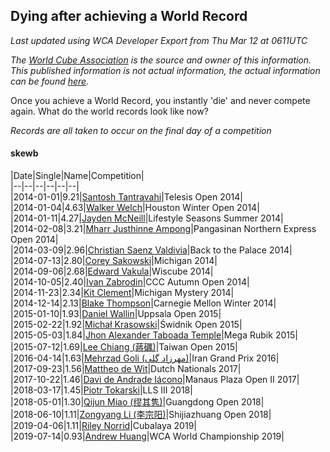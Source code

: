 ## Dying after achieving a World Record 

*Last updated using WCA Developer Export from Thu Mar 12 at 0611UTC*

*The [World Cube Association](https://www.worldcubeassociation.org) is the source and owner of this information. This published information is not actual information, the actual information can be found [here](https://www.worldcubeassociation.org/results).*

Once you achieve a World Record, you instantly 'die' and never compete again. What do the world records look like now?

*Records are all taken to occur on the final day of a competition*

#### skewb

|Date|Single|Name|Competition|  
|--|--|--|--|--|--|  
|2014-01-01|9.21|[Santosh Tantravahi](https://www.worldcubeassociation.org/persons/2013TANT02)|Telesis Open 2014|  
|2014-01-04|4.63|[Walker Welch](https://www.worldcubeassociation.org/persons/2011WELC01)|Houston Winter Open 2014|  
|2014-01-11|4.27|[Jayden McNeill](https://www.worldcubeassociation.org/persons/2012MCNE01)|Lifestyle Seasons Summer 2014|  
|2014-02-08|3.21|[Mharr Justhinne Ampong](https://www.worldcubeassociation.org/persons/2012AMPO01)|Pangasinan Northern Express Open 2014|  
|2014-03-09|2.96|[Christian Saenz Valdivia](https://www.worldcubeassociation.org/persons/2013VALD02)|Back to the Palace 2014|  
|2014-07-13|2.80|[Corey Sakowski](https://www.worldcubeassociation.org/persons/2011SAKO01)|Michigan 2014|  
|2014-09-06|2.68|[Edward Vakula](https://www.worldcubeassociation.org/persons/2013VAKU01)|Wiscube 2014|  
|2014-10-05|2.40|[Ivan Zabrodin](https://www.worldcubeassociation.org/persons/2012ZABR01)|CCC Autumn Open 2014|  
|2014-11-23|2.34|[Kit Clement](https://www.worldcubeassociation.org/persons/2008CLEM01)|Michigan Mystery 2014|  
|2014-12-14|2.13|[Blake Thompson](https://www.worldcubeassociation.org/persons/2010THOM03)|Carnegie Mellon Winter 2014|  
|2015-01-10|1.93|[Daniel Wallin](https://www.worldcubeassociation.org/persons/2013WALL03)|Uppsala Open 2015|  
|2015-02-22|1.92|[Michał Krasowski](https://www.worldcubeassociation.org/persons/2013KRAS02)|Świdnik Open 2015|  
|2015-05-03|1.84|[Jhon Alexander Taboada Temple](https://www.worldcubeassociation.org/persons/2013TEMP01)|Mega Rubik 2015|  
|2015-07-12|1.69|[Lee Chiang (蔣礪)](https://www.worldcubeassociation.org/persons/2013CHIA02)|Taiwan Open 2015|  
|2016-04-14|1.63|[Mehrzad Goli (مهرزاد گلی)](https://www.worldcubeassociation.org/persons/2012GOLI02)|Iran Grand Prix 2016|  
|2017-09-23|1.56|[Mattheo de Wit](https://www.worldcubeassociation.org/persons/2015WITM01)|Dutch Nationals 2017|  
|2017-10-22|1.46|[Davi de Andrade Iácono](https://www.worldcubeassociation.org/persons/2015IACO01)|Manaus Plaza Open II 2017|  
|2018-03-17|1.45|[Piotr Tokarski](https://www.worldcubeassociation.org/persons/2013TOKA01)|LLS III 2018|  
|2018-05-01|1.30|[Qijun Miao (缪其隽)](https://www.worldcubeassociation.org/persons/2014MIAO02)|Guangdong Open 2018|  
|2018-06-10|1.11|[Zongyang Li (李宗阳)](https://www.worldcubeassociation.org/persons/2013LIZO01)|Shijiazhuang Open 2018|  
|2019-04-06|1.11|[Riley Norrid](https://www.worldcubeassociation.org/persons/2014NORR01)|Cubalaya 2019|  
|2019-07-14|0.93|[Andrew Huang](https://www.worldcubeassociation.org/persons/2016HUAN43)|WCA World Championship 2019|  

